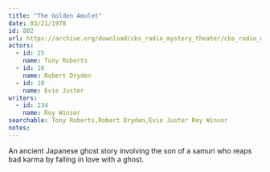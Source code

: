 ```yaml
---
title: "The Golden Amulet"
date: 03/21/1978
id: 802
url: https://archive.org/download/cbs_radio_mystery_theater/cbs_radio_mystery_theater-0801-0850.zip/cbs_radio_mystery_theater-0801-0850%2Fcbsrmt_0802_the_golden_amulet.mp3
actors:  
  - id: 25
    name: Tony Roberts  
  - id: 16
    name: Robert Dryden  
  - id: 10
    name: Evie Juster
writers:  
  - id: 234
    name: Roy Winsor
searchable: Tony Roberts,Robert Dryden,Evie Juster Roy Winsor
notes:  
---
```

An ancient Japanese ghost story involving the son of a samuri who reaps bad karma by falling in love with a ghost.
